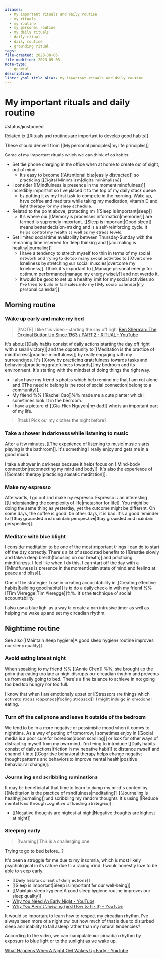 ```yaml
---
aliases:
  - My important rituals and daily routine
  - my rituals
  - my routine
  - my personal routine
  - my daily rituals
  - daily ritual
  - daily routine
  - grounding ritual
tags: 
file-created: 2023-08-06
file-modified: 2023-09-03
note-type:
  - general
description: 
linter-yaml-title-alias: My important rituals and daily routine
---
```


# My important rituals and daily routine

#status/postponed

Related to [[Rituals and routines are important to develop good habits]]

These should derived from [[My personal principles|my life principles]]

Some of my important rituals which we can think of as habits:

- Set the phone charging in the office when at home to create out of sight, out of mind.
	- It's easy to become [[Attentional bias|easily distracted]] so practicing [[Digital Minimalism|digital minimalism]]
- I consider [[Mindfulness is presence in the moment|mindfulness]] incredibly important so I've placed it to the top of my daily stack queue
	- by putting it as my first task to complete in the morning. Wake up, have coffee and meditate while taking my medication, vitamin D and light therapy for my sleep schedule.
- Related to the point above, protecting my [[Sleep is important|sleep]]
	- It's where our [[Memory is processed information|memories]] are formed is supremely important. [[Sleep is important|Good sleep]] means better decision-making and is a self-reinforcing cycle. It helps control my health as well as my stress levels.
- Set limited social time availability between Thursday-Sunday with the remaining time reserved for deep thinking and [[Journaling is healthy|journaling]]
	- I have a tendency to stretch myself too thin in terms of my social network and trying to do too many social activities to [[Overcome loneliness by stretching our social muscles|overcome my loneliness]]. I think it's important to [[Manage personal energy for optimum performance|manage my energy wisely]] and not overdo it.
	- It would be good to set up a healthy limit for my social activities so I've tried to build in fail-sales into my [[My social calendar|my personal calendar]]

## Morning routine

### Wake up early and make my bed

> [!NOTE] I like this video - starting the day off right
> [Ben Sherman: The Original Button Up Since 1963 / PART 2 - RITUAL - YouTube](https://www.youtube.com/watch?v=h1dSolyuUaI&list=FL-R_W9_aQkw4WThIwolPj9A)

It's about [[Daily habits consist of daily actions|starting the day off right with a small victory]] and the opportunity to [[Meditation is the practice of mindfulness|practice mindfulness]] by really engaging with my surroundings. It's [[Grow by practicing gratefulness towards tasks and behaviors|practicing gratefulness towards]] my bedroom and its environment. It's starting with the mindset of doing things the right way.

- I also have my friend's photos which help remind me that I am not alone and [[The need to belong is the root of social connection|belong to a community]].
- My friend %% [[Rachel Cao]]%% made me a cute planter which I sometimes look at in the bedroom.
- I have a picture of [[Gia-Hien Nguyen|my dad]] who is an important part of my life.

> [!task] Pick out my clothes the night before?

### Take a shower in darkness while listening to music

After a few minutes, [[The experience of listening to music|music starts playing in the bathroom]]. It's something I really enjoy and gets me in a good mood.

I take a shower in darkness because it helps focus on [[Mind-body connection|reconnecting my mind and body]]. It's also the experience of [[Somatic therapy|practicing somatic meditation]].

### Make my espresso

Afterwards, I go out and make my espresso. Espresso is an interesting [[Understanding the complexity of life|metaphor for life]]. You might be doing the same thing as yesterday, yet the outcome might be different. On some days, the coffee is good. On other days,  it is bad. It's a good reminder to [[Stay grounded and maintain perspective|Stay grounded and maintain perspective]].

### Meditate with blue blight

I consider meditation to be one of the most important things I can do to start off the day correctly. There's a lot of associated benefits to [[Breathe slowly and take a deep breath|focusing on our breath]] and practicing mindfulness. I feel like when I do this, I can start off the day with a [[Mindfulness is presence in the moment|calm state of mind and feeling at peace and bliss]].

One of the strategies I use in creating accountability in [[Creating effective habits|building good habits]] is to do a daily check-in with my friend %% [[Tim Vieregge|Tim Vieregge]]%%. It's the technique of social accountability.

I also use a blue light as a way to create a non intrusive timer as well as helping me wake up and set my circadian rhythm.

## Nighttime routine

See also [[Maintain sleep hygiene|A good sleep hygiene routine improves our sleep quality]].

### Avoid eating late at night

When speaking to my friend %% [[Annie Chen]] %%, she brought up the point that eating too late at night disrupts our circadian rhythm and prevents us from easily going to bed. There's a fine balance to achieve in not going too bed too hungry nor too full.

I know that when I am emotionally upset or [[Stressors are things which activate stress responses|feeling stressed]], I might indulge in emotional eating.

### Turn off the cellphone and leave it outside of the bedroom

We tend to be in a more negative or pessimistic mood when it comes to nighttime. As a way of putting off tomorrow, I sometimes enjoy in [[Social media is a poor cure for boredom|doom scrolling]] or look for other ways of distracting myself from my own mind. I'm trying to introduce [[Daily habits consist of daily actions|friction in my negative habit]] to distance myself and channel it into [[Cognitive behavioral therapy helps change negative thought patterns and behaviors to improve mental health|positive behavioural change]].

### Journaling and scribbling ruminations

It may be beneficial at that time to learn to dump my mind's content by [[Meditation is the practice of mindfulness|meditating]], [[Journaling is healthy|journaling]] and scribbling my random thoughts. It's using [[Reduce mental load through cognitive offloading strategies]].

- [[Negative thoughts are highest at night|Negative thoughts are highest at night]]

### Sleeping early

> [!warning] This is a challenging one.

Trying to go to bed before…?

It's been a struggle for me due to my insomnia, which is most likely psychological in its nature due to a racing mind. I would honestly love to be able to sleep early.

- [[Daily habits consist of daily actions]]
- [[Sleep is important|Sleep is important for our well-being]]
- [[Maintain sleep hygiene|A good sleep hygiene routine improves our sleep quality]]
- [Why You Need An Early Night - YouTube](https://www.youtube.com/watch?v=Roh7D027spA)
- [Why You Aren't Sleeping (and How to Fix It) - YouTube](https://www.youtube.com/watch?v=MYIXWWyL2AI)

It would be important to learn how to respect my circadian rhythm. I've always been more of a night owl but how much of that is due to disturbed sleep and inability to fall asleep rather than my natural tendencies?

According to the video, we can manipulate our circadian rhythm by exposure to blue light or to the sunlight as we wake up.

[What Happens When A Night Owl Wakes Up Early - YouTube](https://www.youtube.com/watch?v=_kZVbE_coSA)
